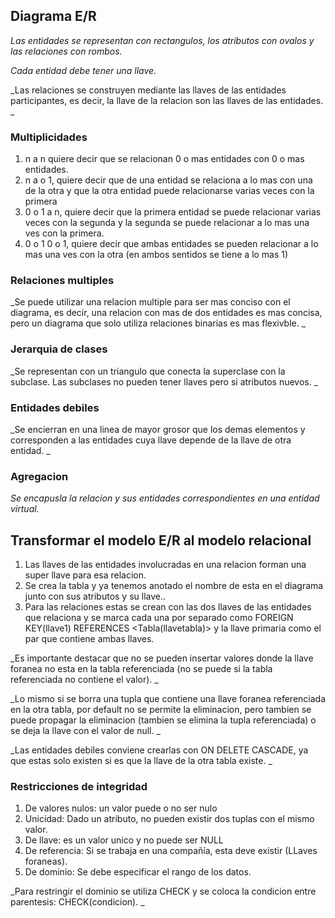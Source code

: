 ## Diagrama E/R

_Las entidades se representan con rectangulos, los atributos con ovalos y las relaciones con rombos._

_Cada entidad debe tener una llave._

_Las relaciones se construyen mediante las llaves de las entidades participantes, es decir, la llave de la relacion son las llaves de las entidades. _

### Multiplicidades

1. n a n quiere decir que se relacionan 0 o mas entidades con 0 o mas entidades.
2. n a  o 1, quiere decir que de una entidad se relaciona a lo mas con una de la otra y que la otra entidad puede relacionarse varias veces con la primera
3. 0 o 1 a n, quiere decir que la primera entidad se puede relacionar varias veces con la segunda y la segunda se puede relacionar a lo mas una ves con la primera.
4. 0 o 1 0 o 1, quiere decir que ambas entidades se pueden relacionar a lo mas una ves con la otra (en ambos sentidos se tiene a lo mas 1)

### Relaciones multiples

_Se puede utilizar una relacion multiple para ser mas conciso con el diagrama, es decir, una relacion con mas de dos entidades es mas concisa, pero un diagrama que solo utiliza relaciones binarias es mas flexivble. _

### Jerarquia de clases

_Se representan con un triangulo que conecta la superclase con la subclase. Las subclases no pueden tener llaves pero si atributos nuevos. _

### Entidades debiles

_Se encierran en una linea de mayor grosor que los demas elementos y corresponden a las entidades cuya llave depende de la llave de otra entidad. _

### Agregacion

_Se encapusla la relacion y sus entidades correspondientes en una entidad virtual._

## Transformar el modelo E/R al modelo relacional

1. Las llaves de las entidades involucradas en una relacion forman una super llave para esa relacion.
2. Se crea la tabla y ya tenemos anotado el nombre de esta en el diagrama junto con sus atributos y su llave..
3. Para las relaciones estas se crean con las dos llaves de las entidades que relaciona y se marca cada una por separado como FOREIGN KEY(llave1) REFERENCES <Tabla(llavetabla)> y la llave primaria como el par que contiene ambas llaves.

_Es importante destacar que no se pueden insertar valores donde la llave foranea no esta en la tabla referenciada (no se puede si la tabla referenciada no contiene el valor). _

_Lo mismo si se borra una tupla que contiene una llave foranea referenciada en la otra tabla, por default no se permite la eliminacion, pero tambien se puede propagar la eliminacion (tambien se elimina la tupla referenciada) o se deja la llave con el valor de null. _

_Las entidades debiles conviene crearlas con ON DELETE CASCADE, ya que estas solo existen si es que la llave de la otra tabla existe. _

### Restricciones de integridad

1. De valores nulos: un valor puede o no ser nulo
2. Unicidad: Dado un atributo, no pueden existir dos tuplas con el mismo valor.
3. De llave: es un valor unico y no puede ser NULL
4. De referencia: Si se trabaja en una compañía, esta deve existir (LLaves foraneas).
5. De dominio: Se debe especificar el rango de los datos.

_Para restringir el dominio se utiliza CHECK y se coloca la condicion entre parentesis: CHECK(condicion). _